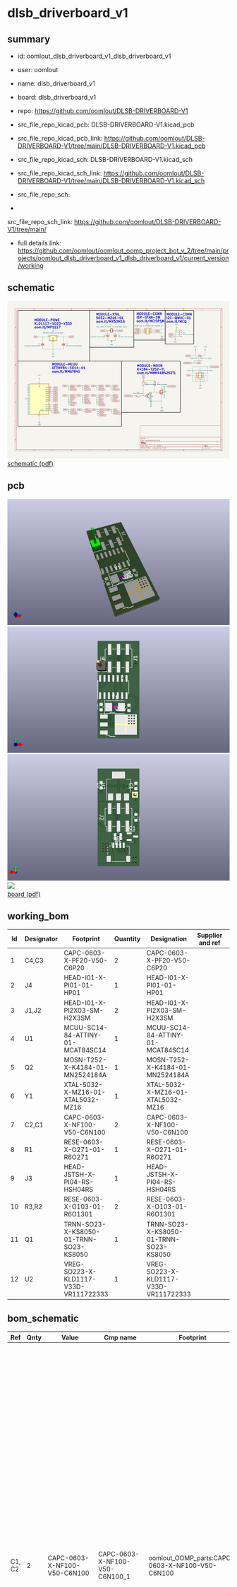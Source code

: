 # dlsb_driverboard_v1
 
## summary 
* id: oomlout_dlsb_driverboard_v1_dlsb_driverboard_v1
* user: oomlout
* name: dlsb_driverboard_v1
* board: dlsb_driverboard_v1
* repo: https://github.com/oomlout/DLSB-DRIVERBOARD-V1
* src_file_repo_kicad_pcb: DLSB-DRIVERBOARD-V1.kicad_pcb
* src_file_repo_kicad_pcb_link: https://github.com/oomlout/DLSB-DRIVERBOARD-V1/tree/main/DLSB-DRIVERBOARD-V1.kicad_pcb
* src_file_repo_kicad_sch: DLSB-DRIVERBOARD-V1.kicad_sch
* src_file_repo_kicad_sch_link: https://github.com/oomlout/DLSB-DRIVERBOARD-V1/tree/main/DLSB-DRIVERBOARD-V1.kicad_sch

* src_file_repo_sch: 
*
 src_file_repo_sch_link: https://github.com/oomlout/DLSB-DRIVERBOARD-V1/tree/main/
* full details link: https://github.com/oomlout/oomlout_oomp_project_bot_v_2/tree/main/projects/oomlout_dlsb_driverboard_v1_dlsb_driverboard_v1/current_version/working  

## schematic  
![](working_schematic_600.png)  
[schematic (pdf)](working_schematic.pdf)  

## pcb  
![](working_3d_600.png) 
![](working_3d_front_600.png)  
![](working_3d_back_600.png)  
![](working_600.png)  
[board (pdf)](working.pdf)  

## working_bom
| Id | Designator | Footprint | Quantity | Designation | Supplier and ref |  | None | 
| --- | --- | --- | --- | --- | --- | --- | --- | 
| 1 | C4,C3 | CAPC-0603-X-PF20-V50-C6P20 | 2 | CAPC-0603-X-PF20-V50-C6P20 |  |  | [''] | 
| 2 | J4 | HEAD-I01-X-PI01-01-HP01 | 1 | HEAD-I01-X-PI01-01-HP01 |  |  | [''] | 
| 3 | J1,J2 | HEAD-I01-X-PI2X03-SM-H2X3SM | 2 | HEAD-I01-X-PI2X03-SM-H2X3SM |  |  | [''] | 
| 4 | U1 | MCUU-SC14-84-ATTINY-01-MCAT84SC14 | 1 | MCUU-SC14-84-ATTINY-01-MCAT84SC14 |  |  | [''] | 
| 5 | Q2 | MOSN-T252-X-K4184-01-MN2524184A | 1 | MOSN-T252-X-K4184-01-MN2524184A |  |  | [''] | 
| 6 | Y1 | XTAL-5032-X-MZ16-01-XTAL5032-MZ16 | 1 | XTAL-5032-X-MZ16-01-XTAL5032-MZ16 |  |  | [''] | 
| 7 | C2,C1 | CAPC-0603-X-NF100-V50-C6N100 | 2 | CAPC-0603-X-NF100-V50-C6N100 |  |  | [''] | 
| 8 | R1 | RESE-0603-X-O271-01-R6O271 | 1 | RESE-0603-X-O271-01-R6O271 |  |  | [''] | 
| 9 | J3 | HEAD-JSTSH-X-PI04-RS-HSH04RS | 1 | HEAD-JSTSH-X-PI04-RS-HSH04RS |  |  | [''] | 
| 10 | R3,R2 | RESE-0603-X-O103-01-R6O1301 | 2 | RESE-0603-X-O103-01-R6O1301 |  |  | [''] | 
| 11 | Q1 | TRNN-SO23-X-KS8050-01-TRNN-SO23-KS8050 | 1 | TRNN-SO23-X-KS8050-01-TRNN-SO23-KS8050 |  |  | [''] | 
| 12 | U2 | VREG-SO223-X-KLD1117-V33D-VR111722333 | 1 | VREG-SO223-X-KLD1117-V33D-VR111722333 |  |  | [''] | 


## bom_schematic
| Ref | Qnty | Value | Cmp name | Footprint | Description | Vendor | DNP | 
| --- | --- | --- | --- | --- | --- | --- | --- | 
| C1, C2 | 2 | CAPC-0603-X-NF100-V50-C6N100 | CAPC-0603-X-NF100-V50-C6N100_1 | oomlout_OOMP_parts:CAPC-0603-X-NF100-V50-C6N100 | oompID: CAPC-0603-X-NF100-V50;name: SMD (0603) 100 nF Capacitor (Ceramic) 50v;hexID: C6N100;{'code': 'C-JLCC', 'name': 'JLC Parts Library', 'partID': 'C14663', 'partName': '50V 100nF X7R ??10% 0603  Multilayer Ceramic Capacitors MLCC - SMD/SMT ROHS'}{'dpnKey': 'DPN-C-LCSC-C1591', 'DISTRIBUTOR': 'LCSC', 'DISTRCODE': 'C-LCSC', 'DPN': 'C1591', 'MPN': 'MPN-C-SAMSUN-CL10B104KB8NNNC', 'TAGS': ['STOCK:1000K'], 'LINK': 'https://www.lcsc.com/product-detail/C1591.html', 'OOMPID': 'CAPC-0603-X-NF100-V50'}{'dpnKey': 'DPN-C-LCSC-C1688', 'DISTRIBUTOR': 'LCSC', 'DISTRCODE': 'C-LCSC', 'DPN': 'C1688', 'MPN': 'MPN-C-SAMSUN-CL10F104ZB8NNNC', 'TAGS': [], 'LINK': 'https://www.lcsc.com/product-detail/C1688.html', 'OOMPID': 'CAPC-0603-X-NF100-V50'}{'dpnKey': 'DPN-C-LCSC-C14663', 'DISTRIBUTOR': 'LCSC', 'DISTRCODE': 'C-LCSC', 'DPN': 'C14663', 'MPN': 'MPN-C-YAGEO-CC0603KRX7R9BB104', 'TAGS': ['STOCK:1000K'], 'LINK': 'https://www.lcsc.com/product-detail/C14663.html', 'OOMPID': 'CAPC-0603-X-NF100-V50'}{'MPNKEY': 'MPN-C-SAMSUN-CL10B104KB8NNNC', 'MANUFACTURER': 'Samsung Electro-Mechanics', 'MANUCODE': 'C-SAMSUN', 'MPN': 'CL10B104KB8NNNC', 'OOMPIDPARTIAL': 'CAPC-0603-X-NF100-V50', 'OOMPID': 'CAPC-0603-X-NF100-V50', 'LINK': '', 'DESCRIPTION': '', 'TAGS': ['STOCK:1000K']}{'MPNKEY': 'MPN-C-SAMSUN-CL10F104ZB8NNNC', 'MANUFACTURER': 'Samsung Electro-Mechanics', 'MANUCODE': 'C-SAMSUN', 'MPN': 'CL10F104ZB8NNNC', 'OOMPIDPARTIAL': 'CAPC-0603-X-NF100-V50', 'OOMPID': 'CAPC-0603-X-NF100-V50', 'LINK': '', 'DESCRIPTION': '', 'TAGS': []}{'MPNKEY': 'MPN-C-YAGEO-CC0603KRX7R9BB104', 'MANUFACTURER': 'YAGEO', 'MANUCODE': 'C-YAGEO', 'MPN': 'CC0603KRX7R9BB104', 'OOMPIDPARTIAL': 'CAPC-0603-X-NF100-V50', 'OOMPID': 'CAPC-0603-X-NF100-V50', 'LINK': '', 'DESCRIPTION': '', 'TAGS': ['STOCK:1000K']}Unpolarized capacitor |  |  | 
| C3, C4 | 2 | CAPC-0603-X-PF20-V50-C6P20 | CAPC-0603-X-PF20-V50-C6P20 | oomlout_OOMP_parts:CAPC-0603-X-PF20-V50-C6P20 | oompID: CAPC-0603-X-PF20-V50;name: SMD (0603) 20 pF Capacitor (Ceramic) 50v;hexID: C6P20;{'code': 'C-JLCC', 'name': 'JLC Parts Library', 'partID': 'C1648', 'partName': '50V 20pF C0G ??5% 0603  Multilayer Ceramic Capacitors MLCC - SMD/SMT ROHS'}{'dpnKey': 'DPN-C-LCSC-C1603', 'DISTRIBUTOR': 'LCSC', 'DISTRCODE': 'C-LCSC', 'DPN': 'C1603', 'MPN': 'MPN-C-SAMSUN-CL10B221KB8NNNC', 'TAGS': ['STOCK:100K'], 'LINK': 'https://www.lcsc.com/product-detail/C1603.html', 'OOMPID': 'CAPC-0603-X-PF20-V50'}{'dpnKey': 'DPN-C-LCSC-C1632', 'DISTRIBUTOR': 'LCSC', 'DISTRCODE': 'C-LCSC', 'DPN': 'C1632', 'MPN': 'MPN-C-FHGUAN-0603B821K500NT', 'TAGS': ['STOCK:1K'], 'LINK': 'https://www.lcsc.com/product-detail/C1632.html', 'OOMPID': 'CAPC-0603-X-PF20-V50'}{'dpnKey': 'DPN-C-LCSC-C1643', 'DISTRIBUTOR': 'LCSC', 'DISTRCODE': 'C-LCSC', 'DPN': 'C1643', 'MPN': 'MPN-C-FHGUAN-0603CG121J500NT', 'TAGS': ['STOCK:1K'], 'LINK': 'https://www.lcsc.com/product-detail/C1643.html', 'OOMPID': 'CAPC-0603-X-PF20-V50'}{'MPNKEY': 'MPN-C-SAMSUN-CL10B221KB8NNNC', 'MANUFACTURER': 'Samsung Electro-Mechanics', 'MANUCODE': 'C-SAMSUN', 'MPN': 'CL10B221KB8NNNC', 'OOMPIDPARTIAL': 'CAPC-0603-X-PF20-V50', 'OOMPID': 'CAPC-0603-X-PF20-V50', 'LINK': '', 'DESCRIPTION': '', 'TAGS': ['STOCK:100K']}{'MPNKEY': 'MPN-C-FHGUAN-0603B821K500NT', 'MANUFACTURER': 'FH (Guangdong Fenghua Advanced Tech)', 'MANUCODE': 'C-FHGUAN', 'MPN': '0603B821K500NT', 'OOMPIDPARTIAL': 'CAPC-0603-X-PF20-V50', 'OOMPID': 'CAPC-0603-X-PF20-V50', 'LINK': '', 'DESCRIPTION': '', 'TAGS': ['STOCK:1K']}{'MPNKEY': 'MPN-C-FHGUAN-0603CG121J500NT', 'MANUFACTURER': 'FH (Guangdong Fenghua Advanced Tech)', 'MANUCODE': 'C-FHGUAN', 'MPN': '0603CG121J500NT', 'OOMPIDPARTIAL': 'CAPC-0603-X-PF20-V50', 'OOMPID': 'CAPC-0603-X-PF20-V50', 'LINK': '', 'DESCRIPTION': '', 'TAGS': ['STOCK:1K']}Unpolarized capacitor |  |  | 
| J1, J2 | 2 | HEAD-I01-X-PI2X03-SM-H2X3SM | HEAD-I01-X-PI2X03-SM-H2X3SM | oomlout_OOMP_parts:HEAD-I01-X-PI2X03-SM-H2X3SM | oompID: HEAD-I01-X-PI2X03-SM;name: 2.54 mm 6 Pin (2x3) Header (SMD);hexID: H2X3SM;Generic connector, double row, 02x03, odd/even pin numbering scheme (row 1 odd numbers, row 2 even numbers), script generated (kicad-library-utils/schlib/autogen/connector/) |  |  | 
| J3 | 1 | HEAD-JSTSH-X-PI04-RS-HSH04RS | HEAD-JSTSH-X-PI04-RS-HSH04RS | oomlout_OOMP_parts:HEAD-JSTSH-X-PI04-RS-HSH04RS | oompID: HEAD-JSTSH-X-PI04-RS;name: JST SH (1 mm) 4 Pin Header Right Angle (SMD);hexID: HSH04RS;{'partLink': 'https://www.jst.co.uk/productSeries.php?pid=93'}Generic connector, single row, 01x04, script generated (kicad-library-utils/schlib/autogen/connector/) |  |  | 
| J4 | 1 | HEAD-I01-X-PI01-01-HP01 | HEAD-I01-X-PI01-01-HP01 | oomlout_OOMP_parts:HEAD-I01-X-PI01-01-HP01 | oompID: HEAD-I01-X-PI01-01;name: 2.54 mm 1 Pin Header;hexID: HP01;Generic connector, single row, 01x01, script generated (kicad-library-utils/schlib/autogen/connector/) |  |  | 
| Q1 | 1 | TRNN-SO23-X-KS8050-01-TRNN-SO23-KS8050 | TRNN-SO23-X-KS8050-01-TRNN-SO23-KS8050 | oomlout_OOMP_parts:TRNN-SO23-X-KS8050-01-TRNN-SO23-KS8050 | oompID: TRNN-SO23-X-KS8050-01;name: SMD (SOT-23) S8050 NPN Transistor;hexID: TRNN-SO23-KS8050;{'code': 'C-JLCC', 'name': 'JLC Parts Library', 'partID': 'C2146', 'partName': 'Basic'}{'dpnKey': 'DPN-C-LCSC-C2146', 'DISTRIBUTOR': 'LCSC', 'DISTRCODE': 'C-LCSC', 'DPN': 'C2146', 'MPN': 'MPN-C-JIANGS-S8050 J3Y', 'TAGS': ['STOCK:1000K'], 'LINK': 'https://www.lcsc.com/product-detail/C2146.html', 'OOMPID': 'TRNN-SO23-X-KS8050-01'}{'MPNKEY': 'MPN-C-JIANGS-S8050 J3Y', 'MANUFACTURER': 'Jiangsu Changjing Electronics Technology Co., Ltd.', 'MANUCODE': 'C-JIANGS', 'MPN': 'S8050 J3Y', 'OOMPIDPARTIAL': 'TRNN-SO23-X-KS8050-01', 'OOMPID': 'TRNN-SO23-X-KS8050-01', 'LINK': '', 'DESCRIPTION': '', 'TAGS': ['STOCK:1000K']}{'MPNKEY': 'MPN-C-JIANGS-S8050 J3Y', 'MANUFACTURER': 'Jiangsu Changjing Electronics Technology Co., Ltd.', 'MANUCODE': 'C-JIANGS', 'MPN': 'S8050 J3Y', 'OOMPIDPARTIAL': 'TRNN-SO23-X-KS8050-01', 'OOMPID': 'TRNN-SO23-X-KS8050-01', 'LINK': '', 'DESCRIPTION': '', 'TAGS': ['STOCK:1000K']}NPN transistor, base/emitter/collector |  |  | 
| Q2 | 1 | MOSN-T252-X-K4184-01-MN2524184A | MOSN-T252-X-K4184-01-MN2524184A | oomlout_OOMP_parts:MOSN-T252-X-K4184-01-MN2524184A | oompID: MOSN-T252-X-K4184-01;name: TO-252 (SMD) MNAOD4184A N-Ch. MOSFET;hexID: MN2524184A;N-MOSFET transistor, gate/drain/source |  |  | 
| R1 | 1 | RESE-0603-X-O271-01-R6O271 | RESE-0603-X-O271-01-R6O271 | oomlout_OOMP_parts:RESE-0603-X-O271-01-R6O271 | oompID: RESE-0603-X-O271-01;name: SMD (0603) 270 Ohm Resistor;hexID: R6O271;{'code': 'C-JLCC', 'name': 'JLC Parts Library', 'partID': 'C22966', 'partName': '100mW Thick Film Resistors 75V ??100ppm/?? ??1% -55??~+155?? 270?? 0603  Chip Resistor - Surface Mount ROHS'}{'dpnKey': 'DPN-C-LCSC-C22966', 'DISTRIBUTOR': 'LCSC', 'DISTRCODE': 'C-LCSC', 'DPN': 'C22966', 'MPN': 'MPN-C-UNIROY-0603WAF2700T5E', 'TAGS': ['STOCK:100K'], 'LINK': 'https://www.lcsc.com/product-detail/C22966.html', 'OOMPID': 'RESE-0603-X-O271-01'}{'dpnKey': 'DPN-C-LCSC-C25223', 'DISTRIBUTOR': 'LCSC', 'DISTRCODE': 'C-LCSC', 'DPN': 'C25223', 'MPN': 'MPN-C-UNIROY-0603WAJ0271T5E', 'TAGS': ['STOCK:10K'], 'LINK': 'https://www.lcsc.com/product-detail/C25223.html', 'OOMPID': 'RESE-0603-X-O271-01'}{'dpnKey': 'DPN-C-LCSC-C100917', 'DISTRIBUTOR': 'LCSC', 'DISTRCODE': 'C-LCSC', 'DPN': 'C100917', 'MPN': 'MPN-C-LIZELE-CR0603FA2700G', 'TAGS': ['STOCK:1K'], 'LINK': 'https://www.lcsc.com/product-detail/C100917.html', 'OOMPID': 'RESE-0603-X-O271-01'}{'MPNKEY': 'MPN-C-UNIROY-0603WAF2700T5E', 'MANUFACTURER': 'UNI-ROYAL(Uniroyal Elec)', 'MANUCODE': 'C-UNIROY', 'MPN': '0603WAF2700T5E', 'OOMPIDPARTIAL': 'RESE-0603-X-O271-01', 'OOMPID': 'RESE-0603-X-O271-01', 'LINK': '', 'DESCRIPTION': '', 'TAGS': ['STOCK:100K']}{'MPNKEY': 'MPN-C-UNIROY-0603WAJ0271T5E', 'MANUFACTURER': 'UNI-ROYAL(Uniroyal Elec)', 'MANUCODE': 'C-UNIROY', 'MPN': '0603WAJ0271T5E', 'OOMPIDPARTIAL': 'RESE-0603-X-O271-01', 'OOMPID': 'RESE-0603-X-O271-01', 'LINK': '', 'DESCRIPTION': '', 'TAGS': ['STOCK:10K']}{'MPNKEY': 'MPN-C-LIZELE-CR0603FA2700G', 'MANUFACTURER': 'LIZ Elec', 'MANUCODE': 'C-LIZELE', 'MPN': 'CR0603FA2700G', 'OOMPIDPARTIAL': 'RESE-0603-X-O271-01', 'OOMPID': 'RESE-0603-X-O271-01', 'LINK': '', 'DESCRIPTION': '', 'TAGS': ['STOCK:1K']}Resistor |  |  | 
| R2, R3 | 2 | RESE-0603-X-O103-01-R6O1301 | RESE-0603-X-O103-01-R6O1301_1 | oomlout_OOMP_parts:RESE-0603-X-O103-01-R6O1301 | oompID: RESE-0603-X-O103-01;name: SMD (0603) 10k Ohm Resistor;hexID: R6O1301;{'code': 'C-JLCC', 'name': 'JLC Parts Library', 'partID': 'C25804', 'partName': '100mW Thick Film Resistors 75V ??100ppm/?? ??1% -55??~+155?? 10k?? 0603  Chip Resistor - Surface Mount ROHS'}{'dpnKey': 'DPN-C-LCSC-C15401', 'DISTRIBUTOR': 'LCSC', 'DISTRCODE': 'C-LCSC', 'DPN': 'C15401', 'MPN': 'MPN-C-UNIROY-0603WAJ0103T5E', 'TAGS': ['STOCK:1000K'], 'LINK': 'https://www.lcsc.com/product-detail/C15401.html', 'OOMPID': 'RESE-0603-X-O103-01'}{'dpnKey': 'DPN-C-LCSC-C25804', 'DISTRIBUTOR': 'LCSC', 'DISTRCODE': 'C-LCSC', 'DPN': 'C25804', 'MPN': 'MPN-C-UNIROY-0603WAF1002T5E', 'TAGS': ['STOCK:1000K'], 'LINK': 'https://www.lcsc.com/product-detail/C25804.html', 'OOMPID': 'RESE-0603-X-O103-01'}{'dpnKey': 'DPN-C-LCSC-C39050', 'DISTRIBUTOR': 'LCSC', 'DISTRCODE': 'C-LCSC', 'DPN': 'C39050', 'MPN': 'MPN-C-UNIROY-TC0325B1002T5E', 'TAGS': [], 'LINK': 'https://www.lcsc.com/product-detail/C39050.html', 'OOMPID': 'RESE-0603-X-O103-01'}{'MPNKEY': 'MPN-C-UNIROY-0603WAF1002T5E', 'MANUFACTURER': 'UNI-ROYAL(Uniroyal Elec)', 'MANUCODE': 'C-UNIROY', 'MPN': '0603WAF1002T5E', 'OOMPIDPARTIAL': 'RESE-0603-X-O103-01', 'OOMPID': 'RESE-0603-X-O103-01', 'LINK': '', 'DESCRIPTION': '', 'TAGS': ['STOCK:1000K']}{'MPNKEY': 'MPN-C-UNIROY-TC0325B1002T5E', 'MANUFACTURER': 'UNI-ROYAL(Uniroyal Elec)', 'MANUCODE': 'C-UNIROY', 'MPN': 'TC0325B1002T5E', 'OOMPIDPARTIAL': 'RESE-0603-X-O103-01', 'OOMPID': 'RESE-0603-X-O103-01', 'LINK': '', 'DESCRIPTION': '', 'TAGS': []}{'MPNKEY': 'MPN-C-UNIROY-TC0350D1002T5E', 'MANUFACTURER': 'UNI-ROYAL(Uniroyal Elec)', 'MANUCODE': 'C-UNIROY', 'MPN': 'TC0350D1002T5E', 'OOMPIDPARTIAL': 'RESE-0603-X-O103-01', 'OOMPID': 'RESE-0603-X-O103-01', 'LINK': '', 'DESCRIPTION': '', 'TAGS': ['STOCK:1K']}Resistor |  |  | 
| U1 | 1 | MCUU-SC14-84-ATTINY-01-MCAT84SC14 | MCUU-SC14-84-ATTINY-01-MCAT84SC14 | oomlout_OOMP_parts:MCUU-SC14-84-ATTINY-01-MCAT84SC14 | oompID: MCUU-SC14-84-ATTINY-01;name: 14 Pin SMD (SOIC) ATTiny 84 MCU;hexID: MCAT84SC14;12MHz, 2kB Flash, 128B SRAM, No EEPROM, SOIC-14 |  |  | 
| U2 | 1 | VREG-SO223-X-KLD1117-V33D-VR111722333 | VREG-SO223-X-KLD1117-V33D-VR111722333 | oomlout_OOMP_parts:VREG-SO223-X-KLD1117-V33D-VR111722333 | oompID: VREG-SO223-X-KLD1117-V33D;name: SMD (SOT-223) LD1117 Voltage Regulator 3.3v;hexID: VR111722333;{'dpnKey': 'DPN-C-LCSC-C6186', 'DISTRIBUTOR': 'LCSC', 'DISTRCODE': 'C-LCSC', 'DPN': 'C6186', 'MPN': 'MPN-C-ADVANC-AMS1117-3.3', 'TAGS': ['STOCK:100K'], 'LINK': 'https://www.lcsc.com/product-detail/C6186.html', 'OOMPID': 'VREG-SO223-X-KLD1117-V33D'}{'dpnKey': 'DPN-C-LCSC-C86781', 'DISTRIBUTOR': 'LCSC', 'DISTRCODE': 'C-LCSC', 'DPN': 'C86781', 'MPN': '', 'TAGS': [], 'LINK': 'https://www.lcsc.com/product-detail/C8678101.html', 'OOMPID': 'VREG-SO223-X-KLD1117-V33D'}{'dpnKey': 'DPN-C-LCSC-C35879', 'DISTRIBUTOR': 'LCSC', 'DISTRCODE': 'C-LCSC', 'DPN': 'C35879', 'MPN': '', 'TAGS': [], 'LINK': 'https://www.lcsc.com/product-detail/C3587901.html', 'OOMPID': 'VREG-SO223-X-KLD1117-V33D'}{'MPNKEY': 'MPN-C-ADVANC-AMS1117-3.3', 'MANUFACTURER': 'Advanced Monolithic Systems', 'MANUCODE': 'C-ADVANC', 'MPN': 'AMS1117-3.3', 'OOMPIDPARTIAL': 'VREG-SO223-X-KLD1117-V33D', 'OOMPID': 'VREG-SO223-X-KLD1117-V33D', 'LINK': '', 'DESCRIPTION': '', 'TAGS': ['STOCK:100K']}{'MPNKEY': 'MPN-C-ADVANC-AMS1117-3.3', 'MANUFACTURER': 'Advanced Monolithic Systems', 'MANUCODE': 'C-ADVANC', 'MPN': 'AMS1117-3.3', 'OOMPIDPARTIAL': 'VREG-SO223-X-KLD1117-V33D', 'OOMPID': 'VREG-SO223-X-KLD1117-V33D', 'LINK': '', 'DESCRIPTION': '', 'TAGS': ['STOCK:100K']}1A Low Dropout regulator, positive, 1.5V fixed output, SOT-223 |  |  | 
| Y1 | 1 | XTAL-5032-X-MZ16-01-XTAL5032-MZ16 | XTAL-5032-X-MZ16-01-XTAL5032-MZ16 | oomlout_OOMP_parts:XTAL-5032-X-MZ16-01-XTAL5032-MZ16 | oompID: XTAL-5032-X-MZ16-01;name: SMD (5032) 16 MHz Crystal;hexID: XTAL5032-MZ16;Two pin crystal |  |  | 



